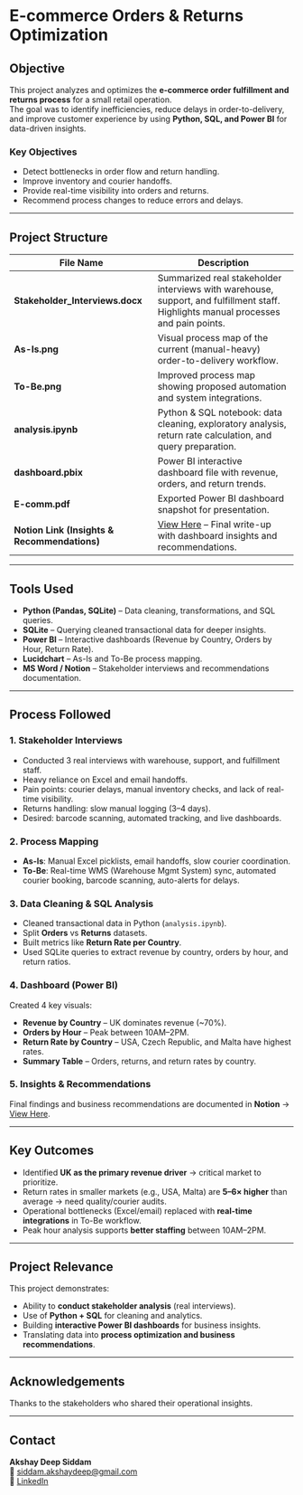 # E-commerce Orders & Returns Optimization  

## Objective  
This project analyzes and optimizes the **e-commerce order fulfillment and returns process** for a small retail operation.  
The goal was to identify inefficiencies, reduce delays in order-to-delivery, and improve customer experience by using **Python, SQL, and Power BI** for data-driven insights.  

### Key Objectives
- Detect bottlenecks in order flow and return handling.  
- Improve inventory and courier handoffs.  
- Provide real-time visibility into orders and returns.  
- Recommend process changes to reduce errors and delays.  

---

## Project Structure  

| File Name | Description |  
|-----------|-------------|  
| **Stakeholder_Interviews.docx** | Summarized real stakeholder interviews with warehouse, support, and fulfillment staff. Highlights manual processes and pain points. |  
| **As-Is.png** | Visual process map of the current (manual-heavy) order-to-delivery workflow. |  
| **To-Be.png** | Improved process map showing proposed automation and system integrations. |  
| **analysis.ipynb** | Python & SQL notebook: data cleaning, exploratory analysis, return rate calculation, and query preparation. |  
| **dashboard.pbix** | Power BI interactive dashboard file with revenue, orders, and return trends. |  
| **E-comm.pdf** | Exported Power BI dashboard snapshot for presentation. |  
| **Notion Link (Insights & Recommendations)** | [View Here](https://www.notion.so/E-commerce-Fulfillment-Redesign-Insights-Recommendations-263dd29ba66580978fccd3ea25f6ec05?source=copy_link) – Final write-up with dashboard insights and recommendations. |  

---

## Tools Used  
- **Python (Pandas, SQLite)** – Data cleaning, transformations, and SQL queries.  
- **SQLite** – Querying cleaned transactional data for deeper insights.  
- **Power BI** – Interactive dashboards (Revenue by Country, Orders by Hour, Return Rate).  
- **Lucidchart** – As-Is and To-Be process mapping.  
- **MS Word / Notion** – Stakeholder interviews and recommendations documentation.  

---

## Process Followed  

### 1. Stakeholder Interviews  
- Conducted 3 real interviews with warehouse, support, and fulfillment staff.  
- Heavy reliance on Excel and email handoffs.  
- Pain points: courier delays, manual inventory checks, and lack of real-time visibility.  
- Returns handling: slow manual logging (3–4 days).  
- Desired: barcode scanning, automated tracking, and live dashboards.  

### 2. Process Mapping  
- **As-Is**: Manual Excel picklists, email handoffs, slow courier coordination.  
- **To-Be**: Real-time WMS (Warehouse Mgmt System) sync, automated courier booking, barcode scanning, auto-alerts for delays.  

### 3. Data Cleaning & SQL Analysis  
- Cleaned transactional data in Python (`analysis.ipynb`).  
- Split **Orders** vs **Returns** datasets.  
- Built metrics like **Return Rate per Country**.  
- Used SQLite queries to extract revenue by country, orders by hour, and return ratios.  

### 4. Dashboard (Power BI)  
Created 4 key visuals:  
- **Revenue by Country** – UK dominates revenue (~70%).  
- **Orders by Hour** – Peak between 10AM–2PM.  
- **Return Rate by Country** – USA, Czech Republic, and Malta have highest rates.  
- **Summary Table** – Orders, returns, and return rates by country.  

### 5. Insights & Recommendations  
Final findings and business recommendations are documented in **Notion** → [View Here](https://www.notion.so/E-commerce-Fulfillment-Redesign-Insights-Recommendations-263dd29ba66580978fccd3ea25f6ec05?source=copy_link).  

---

## Key Outcomes  
- Identified **UK as the primary revenue driver** → critical market to prioritize.  
- Return rates in smaller markets (e.g., USA, Malta) are **5–6× higher** than average → need quality/courier audits.  
- Operational bottlenecks (Excel/email) replaced with **real-time integrations** in To-Be workflow.  
- Peak hour analysis supports **better staffing** between 10AM–2PM.  

---

## Project Relevance  
This project demonstrates:  
- Ability to **conduct stakeholder analysis** (real interviews).  
- Use of **Python + SQL** for cleaning and analytics.  
- Building **interactive Power BI dashboards** for business insights.  
- Translating data into **process optimization and business recommendations**.  

---

## Acknowledgements  
Thanks to the stakeholders who shared their operational insights.  

---

## Contact  
**Akshay Deep Siddam**  
📧 siddam.akshaydeep@gmail.com  
🔗 [LinkedIn](https://www.linkedin.com/in/akshaydeep-siddam/)  
